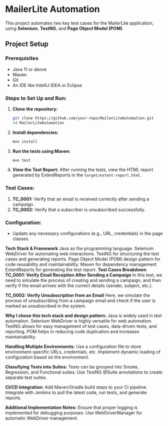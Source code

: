 # MailerLite Automation

This project automates two key test cases for the MailerLite application, using **Selenium**, **TestNG**, and **Page Object Model (POM)**.

## Project Setup

### Prerequisites
- Java 11 or above
- Maven
- Git
- An IDE like IntelliJ IDEA or Eclipse

### Steps to Set Up and Run:

1. **Clone the repository:**

    ```bash
    git clone https://github.com/your-repo/MailerLiteAutomation.git
    cd MailerLiteAutomation
    ```

2. **Install dependencies:**

    ```bash
    mvn install
    ```

3. **Run the tests using Maven:**

    ```bash
    mvn test
    ```

4. **View the Test Report:**
   After running the tests, view the HTML report generated by ExtentReports in the `target/extent-report.html`.

### Test Cases:
1. **TC_0001:** Verify that an email is received correctly after sending a campaign.
2. **TC_0002:** Verify that a subscriber is unsubscribed successfully.

### Configuration:
- Update any necessary configurations (e.g., URL, credentials) in the page classes.

**Tech Stack & Framework**
Java as the programming language.
Selenium WebDriver for automating web interactions.
TestNG for structuring the test cases and generating reports.
Page Object Model (POM) design pattern for code reusability and maintainability.
Maven for dependency management.
ExtentReports for generating the test report.
**Test Cases Breakdown**
**TC_0001: Verify Email Reception After Sending a Campaign**
In this test, we need to simulate the process of creating and sending a campaign, and then verify if the email arrives with the correct details (sender, subject, etc.).

**TC_0002: Verify Unsubscription from an Email**
Here, we simulate the process of unsubscribing from a campaign email and check if the user is marked as unsubscribed in the system.

**Why I chose this tech stack and design pattern:**
Java is widely used in test automation.
Selenium WebDriver is highly versatile for web automation.
TestNG allows for easy management of test cases, data-driven tests, and reporting.
POM helps in reducing code duplication and increases maintainability.

**Handling Multiple Environments:**
Use a configuration file to store environment-specific URLs, credentials, etc.
Implement dynamic loading of configuration based on the environment.

**Classifying Tests into Suites:**
Tests can be grouped into Smoke, Regression, and Functional suites.
Use TestNG @Suite annotations to create separate test suites.

**CI/CD Integration:**
Add Maven/Gradle build steps to your CI pipeline.
Integrate with Jenkins to pull the latest code, run tests, and generate reports.

**Additional Implementation Notes:**
Ensure that proper logging is implemented for debugging purposes.
Use WebDriverManager for automatic WebDriver management.
